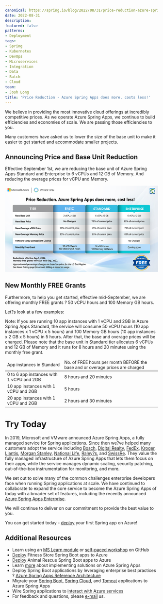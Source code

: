 ```yaml
---
canonical: https://spring.io/blog/2022/08/31/price-reduction-azure-spring-apps-does-more-costs-less
date: 2022-08-31
description: 
featured: false
patterns:
- Deployment
tags:
- Spring
- Kubernetes
- DevOps
- Microservices
- Integration
- Data
- Batch
- Cloud
team:
- Josh Long
title: 'Price Reduction - Azure Spring Apps does more, costs less!'
---
```


<div>
 <p>We believe in providing the most innovative cloud offerings at incredibly competitive prices. As we operate Azure Spring Apps, we continue to build efficiencies and economies of scale. We are passing those efficiencies to you. </p>
 <p>Many customers have asked us to lower the size of the base unit to make it easier to get started and accommodate smaller projects. </p>
 <h2><a href="#announcing-price-and-base-unit-reduction" class="anchor" name="announcing-price-and-base-unit-reduction"></a>Announcing Price and Base Unit Reduction</h2>
 <p>Effective September 1st, we are reducing the base unit of Azure Spring Apps Standard and Enterprise to 6 vCPUs and 12 GB of Memory. And reducing the overage prices for vCPU and Memory. </p>
 <img src="https://github.com/joshlong/blog-images/raw/master/price-reduction-azure-spring-apps-does-more-costs-less/Price-Reductions-Azure-Spring-Apps-Edition-02.png">
 <h2><a href="#new-monthly-free-grants" class="anchor" name="new-monthly-free-grants"></a>New Monthly FREE Grants</h2>
 <p>Furthermore, to help you get started, effective mid-September, we are offering monthly FREE grants ? 50 vCPU hours and 100 Memory GB hours. </p>
 <p>Let?s look at a few examples: </p>
 <p>Note: If you are running 10 app instances with 1 vCPU and 2GB in Azure Spring Apps Standard, the service will consume 50 vCPU hours (10 app instances x 1 vCPU x 5 hours) and 100 Memory GB hours (10 app instances x 2 GB x 5 hours) in 5 hours. After that, the base and overage prices will be charged. Please note that the base unit in Standard tier allocates 6 vCPUs and 12 GB of Memory and it runs for 8 hours and 20 minutes using the monthly free grant. </p>
 <table>
  <thead>
   <tr>
    <td> App instances in Standard </td>
    <td> No. of FREE hours per month BEFORE the base and or overage prices are charged </td>
   </tr>
  </thead>
  <tbody>
   <tr>
    <td>0 to 6 app instances with 1 vCPU and 2GB </td>
    <td>8 hours and 20 minutes </td>
   </tr>
   <tr>
    <td>10 app instances with 1 vCPU and 2GB </td>
    <td>5 hours</td>
   </tr>
   <tr>
    <td>20 app instances with 1 vCPU and 2GB </td>
    <td>2 hours and 30 minutes</td>
   </tr>
  </tbody>
 </table>
 <h1><a href="#try-today" class="anchor" name="try-today"></a>Try Today</h1>
 <p>In 2019, Microsoft and VMware announced Azure Spring Apps, a fully managed service for Spring applications. Since then we?ve helped many customers adopt the service including <a href="https://aka.ms/Bosch.IO">Bosch</a>, <a href="https://aka.ms/DLR">Digital Realty</a>, <a href="https://mybuild.microsoft.com/en-US/sessions/71ed338e-5f85-44d8-a225-6210fdbdd06d?source=sessions">FedEx</a>, <a href="https://www.youtube.com/watch?v=EfgiW6xJseM">Kroger</a>, <a href="https://aka.ms/Liantis">Liantis</a>, <a href="https://youtu.be/wdwjqXTFFZ0">Morgan Stanley</a>, <a href="https://aka.ms/secure-com">National Life</a>, <a href="https://customers.microsoft.com/en-us/story/1388620728739667057-raleys-uses-azure-spring-cloud-to-optimize-scale-and-drive-innovation">Raley?s</a>, and <a href="https://customers.microsoft.com/en-us/story/1358540087031302788-swiss-re-accelerates-java-app-modernization-using-azure-spring-cloud">SwissRe</a>. They value the fully managed infrastructure of Azure Spring Apps that lets them focus on their apps, while the service manages dynamic scaling, security patching, out-of-the-box instrumentation for monitoring, and more.</p>
 <p>We set out to solve many of the common challenges enterprise developers face when running Spring applications at scale. We have continued to collaborate to expand the core service to become the Azure Spring Apps of today with a broader set of features, including the recently announced <a href="https://techcommunity.microsoft.com/t5/apps-on-azure-blog/azure-spring-apps-enterprise-tier-is-now-generally-available/ba-p/3418245">Azure Spring Apps Enterprise</a>.</p>
 <p>We will continue to deliver on our commitment to provide the best value to you.</p>
 <p>You can get started today - <a href="https://docs.microsoft.com/en-us/azure/spring-apps/quickstart?tabs=Azure-CLI&amp;pivots=programming-language-java">deploy</a> your first Spring app on Azure!</p>
 <h2><a href="#additional-resources" class="anchor" name="additional-resources"></a>Additional Resources</h2>
 <ul>
  <li>Learn using an&nbsp;<a href="https://docs.microsoft.com/en-us/learn/modules/azure-spring-cloud-workshop/">MS Learn module</a>&nbsp;or&nbsp;<a href="https://github.com/microsoft/azure-spring-cloud-training">self-paced workshop</a>&nbsp;on GitHub</li>
  <li><a href="https://aka.ms/Fitness-Store">Deploy</a>&nbsp;Fitness Store Spring Boot apps to Azure</li>
  <li><a href="https://aka.ms/Deploy-Spring">Deploy</a>&nbsp;Animal Rescue Spring Boot apps to Azure</li>
  <li>Learn&nbsp;<a href="https://docs.microsoft.com/en-us/azure/spring-cloud/">more</a>&nbsp;about implementing solutions on Azure Spring Apps</li>
  <li>Deploy Spring Boot applications by leveraging enterprise best practices ?&nbsp;<a href="https://docs.microsoft.com/en-us/azure/spring-cloud/reference-architecture">Azure Spring Apps Reference Architecture</a></li>
  <li>Migrate your&nbsp;<a href="https://docs.microsoft.com/en-us/azure/developer/java/migration/migrate-spring-boot-to-azure-spring-cloud">Spring Boot</a>,&nbsp;<a href="https://docs.microsoft.com/en-us/azure/developer/java/migration/migrate-spring-cloud-to-azure-spring-cloud">Spring Cloud</a>,&nbsp;and&nbsp;<a href="https://aka.ms/migrate-tomcat-to-azure-spring-cloud-service">Tomcat</a>&nbsp;applications to Azure Spring Apps</li>
  <li>Wire Spring applications to&nbsp;<a href="https://docs.microsoft.com/en-us/azure/developer/java/spring-framework/">interact with Azure services</a></li>
  <li>For feedback and questions, please&nbsp;<a href="/cdn-cgi/l/email-protection#fcbd86898e99af8c8e95929bbf90938998d1a89d9097bc8f998e8a959f99d291959f8e938f939a88d29f9391">e-mail</a>&nbsp;us.</li>
 </ul>
</div>

